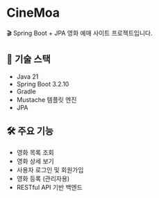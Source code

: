 # CineMoa

🎬 Spring Boot + JPA 영화 예매 사이트 프로젝트입니다.

## 📌 기술 스택
- Java 21
- Spring Boot 3.2.10
- Gradle
- Mustache 템플릿 엔진
- JPA

## 🛠 주요 기능
- 영화 목록 조회
- 영화 상세 보기
- 사용자 로그인 및 회원가입
- 영화 등록 (관리자용)
- RESTful API 기반 백엔드

